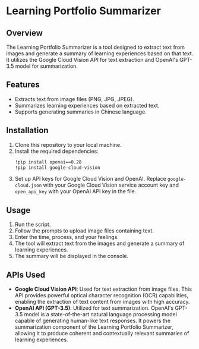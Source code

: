 # Learning Portfolio Summarizer

## Overview
The Learning Portfolio Summarizer is a tool designed to extract text from images and generate a summary of learning experiences based on that text. It utilizes the Google Cloud Vision API for text extraction and OpenAI's GPT-3.5 model for summarization.

## Features
- Extracts text from image files (PNG, JPG, JPEG).
- Summarizes learning experiences based on extracted text.
- Supports generating summaries in Chinese language.

## Installation
1. Clone this repository to your local machine.
2. Install the required dependencies:
    ```bash
    !pip install openai==0.28
    !pip install google-cloud-vision
    ```
3. Set up API keys for Google Cloud Vision and OpenAI. Replace `google-cloud.json` with your Google Cloud Vision service account key and `open_api_key` with your OpenAI API key in the file.

## Usage
1. Run the script.
2. Follow the prompts to upload image files containing text.
3. Enter the time, process, and your feelings.
4. The tool will extract text from the images and generate a summary of learning experiences.
5. The summary will be displayed in the console.

## APIs Used
- **Google Cloud Vision API**: Used for text extraction from image files. This API provides powerful optical character recognition (OCR) capabilities, enabling the extraction of text content from images with high accuracy.
- **OpenAI API (GPT-3.5)**: Utilized for text summarization. OpenAI's GPT-3.5 model is a state-of-the-art natural language processing model capable of generating human-like text responses. It powers the summarization component of the Learning Portfolio Summarizer, allowing it to produce coherent and contextually relevant summaries of learning experiences.
